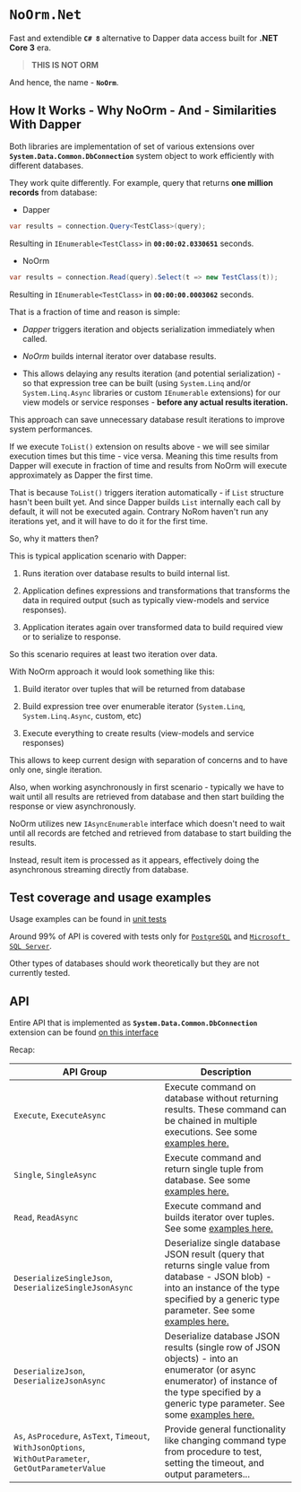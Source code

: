 # `NoOrm.Net`

Fast and extendible **`C# 8`** alternative to Dapper data access built for **.NET Core 3** era.

>**THIS IS NOT ORM**

And hence, the name - **`NoOrm`**.

## How It Works - Why **NoOrm** - And - Similarities With Dapper

Both libraries are implementation of set of various extensions over **`System.Data.Common.DbConnection`** system object to work efficiently with different databases.

They work quite differently. For example, query that returns **one million records** from database:

- Dapper

```csharp
var results = connection.Query<TestClass>(query);
```

Resulting in `IEnumerable<TestClass>` in **`00:00:02.0330651`** seconds.

- NoOrm

```csharp
var results = connection.Read(query).Select(t => new TestClass(t));
```

Resulting in `IEnumerable<TestClass>` in **`00:00:00.0003062`** seconds.

That is a fraction of time and reason is simple:

- *Dapper* triggers iteration and objects serialization immediately when called.

- *NoOrm* builds internal iterator over database results.

- This allows delaying any results iteration (and potential serialization) - so that expression tree can be built (using `System.Linq` and/or `System.Linq.Async` libraries or custom `IEnumerable` extensions) for our view models or service responses - **before any actual results iteration.**

This approach can save unnecessary database result iterations to improve system performances.

If we execute `ToList()` extension on results above - we will see similar execution times but this time - vice versa. Meaning this time results from Dapper will execute in fraction of time and results from NoOrm will execute approximately as Dapper the first time.

That is because `ToList()` triggers iteration automatically - if `List` structure hasn't been built yet. And since Dapper builds `List` internally each call by default, it will not be executed again. Contrary NoRom haven't run any iterations yet, and it will have to do it for the first time.

So, why it matters then?

This is typical application scenario with Dapper:

1. Runs iteration over database results to build internal list.

2. Application defines expressions and transformations that transforms the data in required output (such as typically view-models and service responses).

3. Application iterates again over transformed data to build required view or to serialize to response.

So this scenario requires at least two iteration over data.

With NoOrm approach it would look something like this:

1. Build iterator over tuples that will be returned from database

2. Build expression tree over enumerable iterator (`System.Linq`, `System.Linq.Async`, custom, etc)

3. Execute everything to create results (view-models and service responses)

This allows to keep current design with separation of concerns and to have only one, single iteration.

Also, when working asynchronously in first scenario - typically we have to wait until all results are retrieved from database and then start building the response or view asynchronously.

NoOrm utilizes new `IAsyncEnumerable` interface which doesn't need to wait until all records are fetched and retrieved from database to start building the results.

Instead, result item is processed as it appears, effectively doing the asynchronous streaming directly from database.

## Test coverage and usage examples

Usage examples can be found in [unit tests](https://github.com/vbilopav/NoOrm.Net/tree/master/Tests/)

Around 99% of API is covered with tests only for [`PostgreSQL`](https://github.com/vbilopav/NoOrm.Net/tree/master/Tests/PostgreSqlUnitTest) and [`Microsoft SQL Server`](https://github.com/vbilopav/NoOrm.Net/tree/master/Tests/SqlServerUnitTests).

Other types of databases should work theoretically but they are not currently tested.

## API

Entire API that is implemented as **`System.Data.Common.DbConnection`** extension can be found [on this interface](https://github.com/vbilopav/NoOrm.Net/blob/master/NoOrm/INoOrm.cs)

Recap:

| API Group | Description |
| ------------- |-------------|
| `Execute`, `ExecuteAsync` | Execute command on database without returning results. These command can be chained in multiple executions. See some [examples here.](https://github.com/vbilopav/NoOrm.Net/blob/master/Tests/PostgreSqlUnitTests/ExecuteUnitTests.cs#L25) |
| `Single`, `SingleAsync` | Execute command and return single tuple from database. See some [examples here.](https://github.com/vbilopav/NoOrm.Net/blob/master/Tests/PostgreSqlUnitTests/SingleTuplesUnitTests.cs) |
| `Read`, `ReadAsync`  | Execute command and builds iterator over tuples. See some [examples here.](https://github.com/vbilopav/NoOrm.Net/blob/master/Tests/PostgreSqlUnitTests/ReadTuplesUnitTests.cs) |
| `DeserializeSingleJson`, `DeserializeSingleJsonAsync` | Deserialize single database JSON result (query that returns single value from database - JSON blob) -  into an instance of the type specified by a generic type parameter. See some [examples here.](https://github.com/vbilopav/NoOrm.Net/blob/master/Tests/PostgreSqlUnitTests/DeserializeSingleJsonUnitTests.cs) |
| `DeserializeJson`, `DeserializeJsonAsync` | Deserialize database JSON results (single row of JSON objects) - into an enumerator (or async enumerator) of instance of the type specified by a generic type parameter. See some [examples here.](https://github.com/vbilopav/NoOrm.Net/blob/master/Tests/PostgreSqlUnitTests/DeserializeJsonUnitTests.cs)|
| `As`, `AsProcedure`, `AsText`, `Timeout`, `WithJsonOptions`, `WithOutParameter`, `GetOutParameterValue` | Provide general functionality like changing command type from procedure to test, setting the timeout, and output parameters...|

